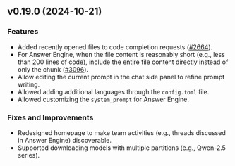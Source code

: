 ## v0.19.0 (2024-10-21)

### Features

* Added recently opened files to code completion requests ([#2664](https://github.com/TabbyML/tabby/issues/2664)).
* For Answer Engine, when the file content is reasonably short (e.g., less than 200 lines of code), include the entire file content directly instead of only the chunk ([#3096](https://github.com/TabbyML/tabby/issues/3096)).
* Allow editing the current prompt in the chat side panel to refine prompt writing.
* Allowed adding additional languages through the `config.toml` file.
* Allowed customizing the `system_prompt` for Answer Engine.

### Fixes and Improvements

* Redesigned homepage to make team activities (e.g., threads discussed in Answer Engine) discoverable.
* Supported downloading models with multiple partitions (e.g., Qwen-2.5 series).
